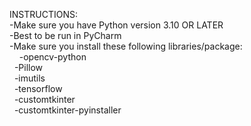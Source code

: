 INSTRUCTIONS:  
-Make sure you have Python version 3.10 OR LATER  
-Best to be run in PyCharm  
-Make sure you install these following libraries/package:  
 &nbsp; &nbsp; -opencv-python  
 &nbsp;    -Pillow  
 &nbsp;    -imutils  
 &nbsp;    -tensorflow  
 &nbsp;    -customtkinter  
 &nbsp;    -customtkinter-pyinstaller  

